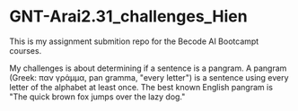 # GNT-Arai2.31_challenges_Hien

This is my assignment submition repo for the Becode AI Bootcampt courses.

My challenges is about determining if a sentence is a pangram. A pangram (Greek: παν γράμμα, pan gramma,
"every letter") is a sentence using every letter of the alphabet at least once.
The best known English pangram is "The quick brown fox jumps over the lazy dog."
